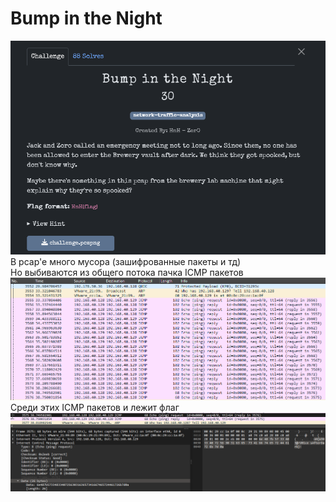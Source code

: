 # Bump in the Night

![img.png](task%2Fimg.png)\
В pcap'e много мусора (зашифрованные пакеты и тд)\
Но выбиваются из общего потока пачка ICMP пакетов\
![img.png](img.png)\
Среди этих ICMP пакетов и лежит флаг\
![img_1.png](img_1.png)